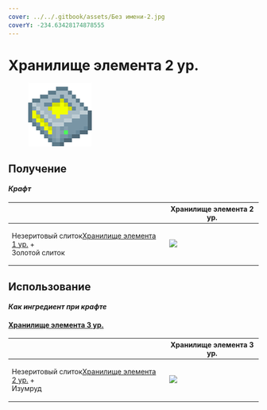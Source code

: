 ```yaml
---
cover: ../../.gitbook/assets/Без имени-2.jpg
coverY: -234.63428174878555
---
```


# Хранилище элемента 2 ур.

<figure><img src="../../.gitbook/assets/item_storage_cell_4k_128.png" alt=""><figcaption></figcaption></figure>

## Получение

#### _Крафт_

|                                                                                                             |  Хранилище элемента 2 ур.                              |
| ----------------------------------------------------------------------------------------------------------- | ------------------------------------------------------ |
| <p>Незеритовый слиток<a href="item_storage_cell_1k.md">Хранилище элемента 1 ур.</a> +<br>Золотой слиток</p> | ![](../../.gitbook/assets/item\_storage\_cell\_4k.png) |

## Использование

#### _Как ингредиент при крафте_

#### [Хранилище элемента 3 ур.](item_storage_cell_16k.md)

|                                                                                                      |  Хранилище элемента 3 ур.                               |
| ---------------------------------------------------------------------------------------------------- | ------------------------------------------------------- |
| <p>Незеритовый слиток<a href="item_storage_cell_4k.md">Хранилище элемента 2 ур.</a> +<br>Изумруд</p> | ![](../../.gitbook/assets/item\_storage\_cell\_16k.png) |

